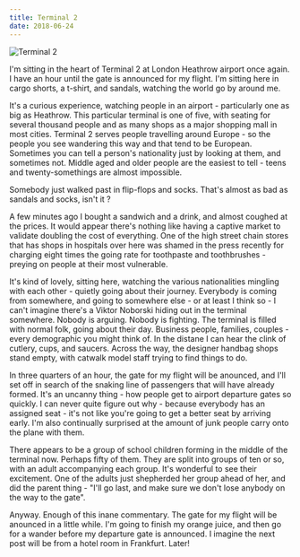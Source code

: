 ```yaml
---
title: Terminal 2
date: 2018-06-24
---
```


![Terminal 2](https://source.unsplash.com/hopX_jpVtRM/1600x900)

I'm sitting in the heart of Terminal 2 at London Heathrow airport once again. I have an hour until the gate is announced for my flight. I'm sitting here in cargo shorts, a t-shirt, and sandals, watching the world go by around me.

It's a curious experience, watching people in an airport - particularly one as big as Heathrow. This particular terminal is one of five, with seating for several thousand people and as many shops as a major shopping mall in most cities. Terminal 2 serves people travelling around Europe - so the people you see wandering this way and that tend to be European. Sometimes you can tell a person's nationality just by looking at them, and sometimes not. Middle aged and older people are the easiest to tell - teens and twenty-somethings are almost impossible.

Somebody just walked past in flip-flops and socks. That's almost as bad as sandals and socks, isn't it ?

A few minutes ago I bought a sandwich and a drink, and almost coughed at the prices. It would appear there's nothing like having a captive market to validate doubling the cost of everything. One of the high street chain stores that has shops in hospitals over here was shamed in the press recently for charging eight times the going rate for toothpaste and toothbrushes - preying on people at their most vulnerable.

It's kind of lovely, sitting here, watching the various nationalities mingling with each other - quietly going about their journey. Everybody is coming from somewhere, and going to somewhere else - or at least I think so - I can't imagine there's a Viktor Noborski hiding out in the terminal somewhere. Nobody is arguing. Nobody is fighting. The terminal is filled with normal folk, going about their day. Business people, families, couples - every demographic you might think of. In the distane I can hear the clink of cutlery, cups, and saucers. Across the way, the designer handbag shops stand empty, with catwalk model staff trying to find things to do.

In three quarters of an hour, the gate for my flight will be anounced, and I'll set off in search of the snaking line of passengers that will have already formed. It's an uncanny thing - how people get to airport departure gates so quickly. I can never quite figure out why - because everybody has an assigned seat - it's not like you're going to get a better seat by arriving early. I'm also continually surprised at the amount of junk people carry onto the plane with them.

There appears to be a group of school children forming in the middle of the terminal now. Perhaps fifty of them. They are split into groups of ten or so, with an adult accompanying each group. It's wonderful to see their excitement. One of the adults just shepherded her group ahead of her, and did the parent thing - "I'll go last, and make sure we don't lose anybody on the way to the gate".

Anyway. Enough of this inane commentary. The gate for my flight will be anounced in a little while. I'm going to finish my orange juice, and then go for a wander before my departure gate is announced. I imagine the next post will be from a hotel room in Frankfurt. Later!